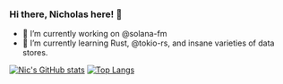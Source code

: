 ### Hi there, Nicholas here! 👋

<!--
**nixxholas/nixxholas** is a ✨ _special_ ✨ repository because its `README.md` (this file) appears on your GitHub profile.

Here are some ideas to get you started:

- 👯 I’m looking to collaborate on ...
- 🤔 I’m looking for help with ...
- 💬 Ask me about ...
- 📫 How to reach me: ...
- 😄 Pronouns: ...
- ⚡ Fun fact: ...
-->

- 🔭 I’m currently working on @solana-fm
- 🌱 I’m currently learning Rust, @tokio-rs, and insane varieties of data stores.

[![Nic's GitHub stats](https://github-readme-stats.vercel.app/api?username=nixxholas&count_private=true&show_icons=true)](https://github.com/anuraghazra/github-readme-stats)
[![Top Langs](https://github-readme-stats.vercel.app/api/top-langs/?username=nixxholas)](https://github.com/anuraghazra/github-readme-stats)

